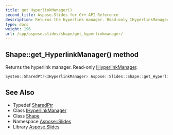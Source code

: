 ```yaml
---
title: get_HyperlinkManager()
second_title: Aspose.Slides for C++ API Reference
description: Returns the hyperlink manager. Read-only IHyperlinkManager.
type: docs
weight: 196
url: /cpp/aspose.slides/shape/get_hyperlinkmanager/
---
```

## Shape::get_HyperlinkManager() method


Returns the hyperlink manager. Read-only [IHyperlinkManager](../../ihyperlinkmanager/).

```cpp
System::SharedPtr<IHyperlinkManager> Aspose::Slides::Shape::get_HyperlinkManager() override
```

## See Also

* Typedef [SharedPtr](../../system/sharedptr/)
* Class [IHyperlinkManager](../ihyperlinkmanager/)
* Class [Shape](./)
* Namespace [Aspose::Slides](../)
* Library [Aspose.Slides](../../)